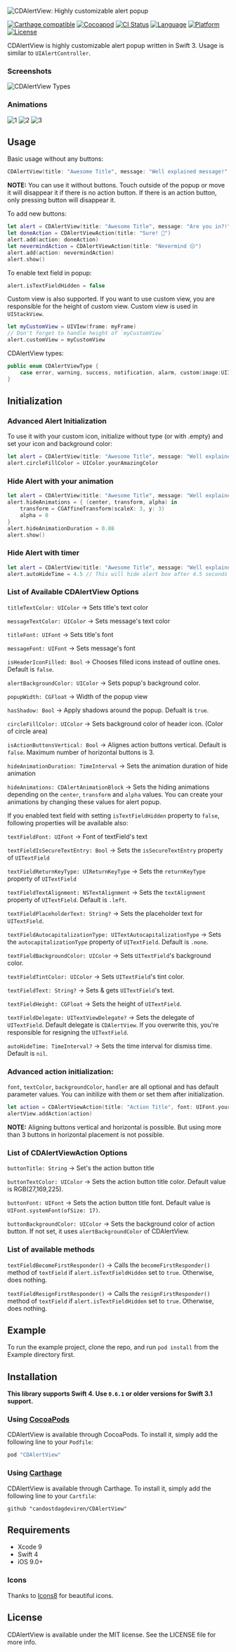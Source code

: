 ![CDAlertView: Highly customizable alert popup](https://cloud.githubusercontent.com/assets/1971963/20237496/34d3081c-a8d4-11e6-8907-80b4c248dce0.png)

[![Carthage compatible](https://img.shields.io/badge/Carthage-compatible-4BC51D.svg?style=flat)](https://github.com/Carthage/Carthage)
[![Cocoapod](http://img.shields.io/cocoapods/v/CDAlertView.svg?style=flat)](http://cocoadocs.org/docsets/CDAlertView/)
[![CI Status](http://img.shields.io/travis/candostdagdeviren/CDAlertView.svg?style=flat)](https://travis-ci.org/candostdagdeviren/CDAlertView/)
[![Language](https://img.shields.io/badge/swift-4.0-orange.svg)](https://developer.apple.com/swift)
[![Platform](http://img.shields.io/badge/platform-ios-lightgrey.svg?style=flat)](https://developer.apple.com/resources/)
[![License](https://img.shields.io/badge/license-MIT-blue.svg?style=flat)](https://raw.githubusercontent.com/candostdagdeviren/CDAlertView/master/LICENSE)

CDAlertView is highly customizable alert popup written in Swift 3. Usage is similar to `UIAlertController`.

### Screenshots

![CDAlertView Types](https://cloud.githubusercontent.com/assets/1971963/20238308/4bc1516e-a8e8-11e6-8e8b-c1a088f5daa0.png)

### Animations

![1](https://github.com/candostdagdeviren/CDAlertView/blob/master/Screenshots/1.gif)
![2](https://github.com/candostdagdeviren/CDAlertView/blob/master/Screenshots/2.gif)
![3](https://github.com/candostdagdeviren/CDAlertView/blob/master/Screenshots/3.gif)

## Usage

Basic usage without any buttons:

```swift
CDAlertView(title: "Awesome Title", message: "Well explained message!", type: .notification).show()
```
**NOTE:** You can use it without buttons. Touch outside of the popup or move it will disappear it if there is no action button. If there is an action button, only pressing button will disappear it.

To add new buttons:
```swift
let alert = CDAlertView(title: "Awesome Title", message: "Are you in?!", type: .notification)
let doneAction = CDAlertViewAction(title: "Sure! 💪")
alert.add(action: doneAction)
let nevermindAction = CDAlertViewAction(title: "Nevermind 😑")
alert.add(action: nevermindAction)
alert.show()
```

To enable text field in popup:
```swift
alert.isTextFieldHidden = false
```

Custom view is also supported. If you want to use custom view, you are responsible for the height of custom view. Custom view is used in `UIStackView`.
```swift
let myCustomView = UIVIew(frame: myFrame)
// Don't forget to handle height of `myCustomView`
alert.customView = myCustomView
```

CDAlertView types:

```swift
public enum CDAlertViewType {
    case error, warning, success, notification, alarm, custom(image:UIImage)
}
```

## Initialization

### Advanced Alert Initialization
To use it with your custom icon, initialize without type (or with .empty) and set your icon and background color:

```swift
let alert = CDAlertView(title: "Awesome Title", message: "Well explained message!", type: .custom(image: UIImage(named:"YourAwesomeImage")))
alert.circleFillColor = UIColor.yourAmazingColor
```

### Hide Alert with your animation
```swift
let alert = CDAlertView(title: "Awesome Title", message: "Well explained message!", type: .success)
alert.hideAnimations = { (center, transform, alpha) in
    transform = CGAffineTransform(scaleX: 3, y: 3)
    alpha = 0
}
alert.hideAnimationDuration = 0.88
alert.show()
```

### Hide Alert with timer
```swift
let alert = CDAlertView(title: "Awesome Title", message: "Well explained message!", type: .success)
alert.autoHideTime = 4.5 // This will hide alert box after 4.5 seconds
```

### List of Available CDAlertView Options

`titleTextColor: UIColor` -> Sets title's text color

`messageTextColor: UIColor` -> Sets message's text color

`titleFont: UIFont` -> Sets title's font

`messageFont: UIFont` -> Sets message's font

`isHeaderIconFilled: Bool` -> Chooses filled icons instead of outline ones. Default is `false`.

`alertBackgroundColor: UIColor` -> Sets popup's background color.

`popupWidth: CGFloat` -> Width of the popup view

`hasShadow: Bool` -> Apply shadows around the popup. Defualt is `true`.

`circleFillColor: UIColor` -> Sets background color of header icon. (Color of circle area)

`isActionButtonsVertical: Bool` -> Alignes action buttons vertical. Default is `false`. Maximum number of horizontal buttons is 3.

`hideAnimationDuration: TimeInterval` -> Sets the animation duration of hide animation

`hideAnimations: CDAlertAnimationBlock` -> Sets the hiding animations depending on the `center`, `transform` and `alpha` values. You can create your animations by changing these values for alert popup.

If you enabled text field with setting `isTextFieldHidden` property to `false`, following properties will be available also:

`textFieldFont: UIFont` -> Font of textField's text

`textFieldIsSecureTextEntry: Bool` -> Sets the `isSecureTextEntry` property of `UITextField`

`textFieldReturnKeyType: UIReturnKeyType` -> Sets the `returnKeyType` property of `UITextField`

`textFieldTextAlignment: NSTextAlignment` -> Sets the `textAlignment` property of `UITextField`. Default is `.left`.

`textFieldPlaceholderText: String?` -> Sets the placeholder text for `UITextField`.

`textFieldAutocapitalizationType: UITextAutocapitalizationType` -> Sets the `autocapitalizationType` property of `UITextField`. Default is `.none`.

`textFieldBackgroundColor: UIColor` -> Sets `UITextField`'s background color.

`textFieldTintColor: UIColor` -> Sets `UITextField`'s tint color.

`textFieldText: String?` -> Sets & gets `UITextField`'s text.

`textFieldHeight: CGFloat` -> Sets the height of `UITextField`.

`textFieldDelegate: UITextViewDelegate?` -> Sets the delegate of `UITextField`. Default delegate is `CDAlertView`. If you overwrite this, you're responsible for resigning the `UITextField`.

`autoHideTime: TimeInterval?` -> Sets the time interval for dismiss time. Default is `nil`.

### Advanced action initialization:

`font`, `textColor`, `backgroundColor`, `handler` are all optional and has default parameter values. You can initilize with them or set them after initialization.

```swift
let action = CDAlertViewAction(title: "Action Title", font: UIFont.yourCustomFont, textColor: UIColor.yourTextColor, backgroundColor: UIColor.yourBackgroundColor, handler: { action in })
alertView.addAction(action)
```

**NOTE:** Aligning buttons vertical and horizontal is possible. But using more than 3 buttons in horizontal placement is not possible.

### List of CDAlertViewAction Options

`buttonTitle: String` -> Set's the action button title

`buttonTextColor: UIColor` -> Sets the action button title color. Default value is RGB(27,169,225).

`buttonFont: UIFont` -> Sets the action button title font. Default value is `UIFont.systemFont(ofSize: 17)`.

`buttonBackgroundColor: UIColor` -> Sets the background color of action button. If not set, it uses `alertBackgroundColor` of CDAlertView.

### List of available methods

`textFieldBecomeFirstResponder()` -> Calls the `becomeFirstResponder()` method of `textField` if  `alert.isTextFieldHidden` set to `true`. Otherwise, does nothing.

`textFieldResignFirstResponder()` -> Calls the `resignFirstResponder()` method of `textField` if  `alert.isTextFieldHidden` set to `true`. Otherwise, does nothing.

## Example

To run the example project, clone the repo, and run `pod install` from the Example directory first.

## Installation

**This library supports Swift 4. Use `0.6.1` or older versions for Swift 3.1 support.**

### Using [CocoaPods](http://cocoapods.org)

CDAlertView is available through CocoaPods. To install it, simply add the following line to your `Podfile`:

```ruby
pod "CDAlertView"
```

### Using [Carthage](https://github.com/Carthage/Carthage)

CDAlertView is available through Carthage. To install it, simply add the following line to your `Cartfile`:

```
github "candostdagdeviren/CDAlertView"
```

## Requirements

* Xcode 9
* Swift 4
* iOS 9.0+

### Icons

Thanks to [Icons8](https://icons8.com/) for beautiful icons.

## License

CDAlertView is available under the MIT license. See the LICENSE file for more info.
